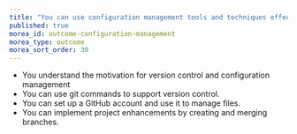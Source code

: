 ```yaml
---
title: "You can use configuration management tools and techniques effectively"
published: true
morea_id: outcome-configuration-management
morea_type: outcome
morea_sort_order: 30
---
```


  * You understand the motivation for version control and configuration management
  * You can use git commands to support version control.
  * You can set up a GitHub account and use it to manage files.
  * You can implement project enhancements by creating and merging branches.
